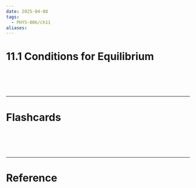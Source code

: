 ```yaml
---
date: 2025-04-08
tags:
  - PHYS-006/ch11
aliases:
---
```

# 11.1 Conditions for Equilibrium


# ‌
---
# Flashcards


# ‌
---
# Reference
